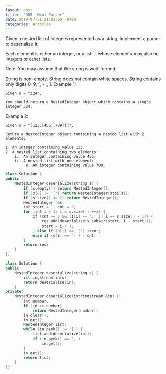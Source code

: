 ```yaml
---
layout: post
title:  "385. Mini Parser"
date: 2019-07-31 21:03:00 -0400
categories: articles
---
```


Given a nested list of integers represented as a string, implement a parser to deserialize it.

Each element is either an integer, or a list -- whose elements may also be integers or other lists.

Note: You may assume that the string is well-formed:

String is non-empty.
String does not contain white spaces.
String contains only digits 0-9, [, - ,, ].
Example 1:
```
Given s = "324",

You should return a NestedInteger object which contains a single integer 324.
```
Example 2:
```
Given s = "[123,[456,[789]]]",

Return a NestedInteger object containing a nested list with 2 elements:

1. An integer containing value 123.
2. A nested list containing two elements:
    i.  An integer containing value 456.
    ii. A nested list with one element:
         a. An integer containing value 789.
```
```c++
class Solution {
public:
    NestedInteger deserialize(string s) {
        if (s.empty()) return NestedInteger();
        if (s[0] != '[') return NestedInteger(stoi(s));
        if (s.size() <= 2) return NestedInteger();
        NestedInteger res;
        int start = 1, cnt = 0;
        for (int i = 1; i < s.size(); ++i) {
            if (cnt == 0 && (s[i] == ',' || i == s.size() - 1)) {
                res.add(deserialize(s.substr(start, i - start)));
                start = i + 1;
            } else if (s[i] == '[') ++cnt;
            else if (s[i] == ']') --cnt;
        }
        return res;
    }
};
```
```c++
class Solution {
public:
    NestedInteger deserialize(string s) {
        istringstream in(s);
        return deserialize(in);
    }
private:
    NestedInteger deserialize(istringstream &in) {
        int number;
        if (in >> number)
            return NestedInteger(number);
        in.clear();
        in.get();
        NestedInteger list;
        while (in.peek() != ']') {
            list.add(deserialize(in));
            if (in.peek() == ',')
                in.get();
        }
        in.get();
        return list;
    }
};
```